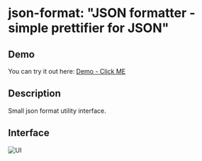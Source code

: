 # json-format: "JSON formatter - simple prettifier for JSON"

## Demo
You can try it out here: [Demo - Click ME](https://andreilucaci.github.io/json-format/)

## Description
Small json format utility interface.


## Interface

![UI](https://i.imgur.com/URc1fOJ.png)



